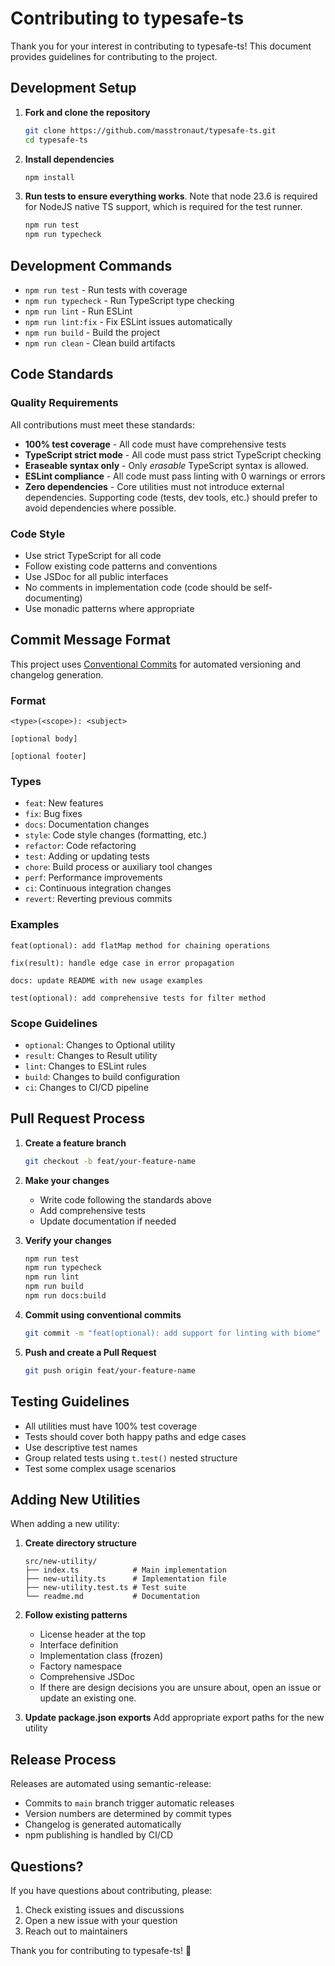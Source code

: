 # Contributing to typesafe-ts

Thank you for your interest in contributing to typesafe-ts! This document provides guidelines for contributing to the project.

## Development Setup

1. **Fork and clone the repository**

   ```bash
   git clone https://github.com/masstronaut/typesafe-ts.git
   cd typesafe-ts
   ```

2. **Install dependencies**

   ```bash
   npm install
   ```

3. **Run tests to ensure everything works**. Note that node 23.6 is required for NodeJS native TS support, which is required for the test runner.
   ```bash
   npm run test
   npm run typecheck
   ```

## Development Commands

- `npm run test` - Run tests with coverage
- `npm run typecheck` - Run TypeScript type checking
- `npm run lint` - Run ESLint
- `npm run lint:fix` - Fix ESLint issues automatically
- `npm run build` - Build the project
- `npm run clean` - Clean build artifacts

## Code Standards

### Quality Requirements

All contributions must meet these standards:

- **100% test coverage** - All code must have comprehensive tests
- **TypeScript strict mode** - All code must pass strict TypeScript checking
- **Eraseable syntax only** - Only _erasable_ TypeScript syntax is allowed.
- **ESLint compliance** - All code must pass linting with 0 warnings or errors
- **Zero dependencies** - Core utilities must not introduce external dependencies. Supporting code (tests, dev tools, etc.) should prefer to avoid dependencies where possible.

### Code Style

- Use strict TypeScript for all code
- Follow existing code patterns and conventions
- Use JSDoc for all public interfaces
- No comments in implementation code (code should be self-documenting)
- Use monadic patterns where appropriate

## Commit Message Format

This project uses [Conventional Commits](https://www.conventionalcommits.org/) for automated versioning and changelog generation.

### Format

```
<type>(<scope>): <subject>

[optional body]

[optional footer]
```

### Types

- `feat`: New features
- `fix`: Bug fixes
- `docs`: Documentation changes
- `style`: Code style changes (formatting, etc.)
- `refactor`: Code refactoring
- `test`: Adding or updating tests
- `chore`: Build process or auxiliary tool changes
- `perf`: Performance improvements
- `ci`: Continuous integration changes
- `revert`: Reverting previous commits

### Examples

```
feat(optional): add flatMap method for chaining operations

fix(result): handle edge case in error propagation

docs: update README with new usage examples

test(optional): add comprehensive tests for filter method
```

### Scope Guidelines

- `optional`: Changes to Optional utility
- `result`: Changes to Result utility
- `lint`: Changes to ESLint rules
- `build`: Changes to build configuration
- `ci`: Changes to CI/CD pipeline

## Pull Request Process

1. **Create a feature branch**

   ```bash
   git checkout -b feat/your-feature-name
   ```

2. **Make your changes**

   - Write code following the standards above
   - Add comprehensive tests
   - Update documentation if needed

3. **Verify your changes**

   ```bash
   npm run test
   npm run typecheck
   npm run lint
   npm run build
   npm run docs:build
   ```

4. **Commit using conventional commits**

   ```bash
   git commit -m "feat(optional): add support for linting with biome"
   ```

5. **Push and create a Pull Request**
   ```bash
   git push origin feat/your-feature-name
   ```

## Testing Guidelines

- All utilities must have 100% test coverage
- Tests should cover both happy paths and edge cases
- Use descriptive test names
- Group related tests using `t.test()` nested structure
- Test some complex usage scenarios

## Adding New Utilities

When adding a new utility:

1. **Create directory structure**

   ```
   src/new-utility/
   ├── index.ts            # Main implementation
   ├── new-utility.ts      # Implementation file
   ├── new-utility.test.ts # Test suite
   └── readme.md           # Documentation
   ```

2. **Follow existing patterns**

   - License header at the top
   - Interface definition
   - Implementation class (frozen)
   - Factory namespace
   - Comprehensive JSDoc
   - If there are design decisions you are unsure about, open an issue or update an existing one.

3. **Update package.json exports**
   Add appropriate export paths for the new utility

## Release Process

Releases are automated using semantic-release:

- Commits to `main` branch trigger automatic releases
- Version numbers are determined by commit types
- Changelog is generated automatically
- npm publishing is handled by CI/CD

## Questions?

If you have questions about contributing, please:

1. Check existing issues and discussions
2. Open a new issue with your question
3. Reach out to maintainers

Thank you for contributing to typesafe-ts! 🎉
